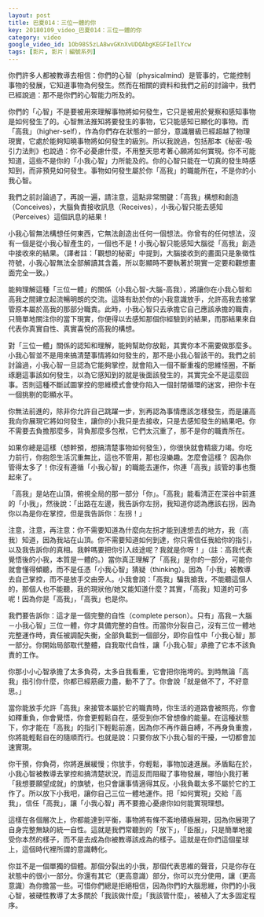 ```yaml
---
layout: post
title: 巴夏014：三位一體的你
key: 20180109_video_巴夏014：三位一體的你
category: video
google_video_id: 1Ob98S5zLA8wvGKnXvUDQAbgKEGFIeIlYcw
tags: [影片, 影片｜編號系列]
---
```



你們許多人都被教導去相信：你們的心智（physicalmind）是管事的，它能控制事物的發展，它知道事物為何發生。然而在相關的資料和我們之前的討論中，我們已經說過：那不是你們的心智能力所及的。

你們的「心智」不是要被用來理解事物將如何發生，它只是被用於覺察和感知事物是如何發生了的。心智無法推知將要發生的事物，它只能感知已顯化的事物。而「高我」（higher-self），作為你們存在狀態的一部分，意識層級已經超越了物理現實，它處於能夠知曉事物將如何發生的級別。所以我說過，包括那本《秘密-吸引力法則》也說過：你不必憂慮什麼，不用整天思考著心願將如何實現。你不可能知道，這些不是你的「小我心智」力所能及的。你的心智只能在一切真的發生時感知到，而非預見如何發生。事物如何發生屬於你「高我」的職能所在，不是你的小我心智。

我們之前討論過了，再說一遍，請注意，這點非常關鍵：「高我」構想和創造（Conceives），大腦負責接收訊息（Receives），小我心智只能去感知（Perceives）這個訊息的結果！

小我心智無法構想任何東西，它無法創造出任何一個想法。你曾有的任何想法，沒有一個是從小我心智產生的，一個也不是！小我心智只能感知大腦從「高我」創造中接收來的結果。（譯者註：「觀想的秘密」中提到，大腦接收到的畫面只是象徵性符號，小我心智無法全部解讀其含義，所以彰顯時不要執著於現實一定要和觀想畫面完全一致。）

能夠理解這種「三位一體」的關係（小我心智-大腦-高我），將讓你在小我心智和高我之間建立起流暢明朗的交流。這降有助於你的小我意識放手，允許高我去接掌管原本屬於高我的那部分職責。此時，小我心智只去承擔它自己應該承擔的職責，只簡單地關注你的當下現實，你便得以去感知那個你經驗到的結果，而那結果來自代表你真實自性、真實喜悅的高我的構想。

對「三位一體」關係的認知和理解，能夠幫助你放鬆，其實你本不需要做那麼多。小我心智並不是用來搞清楚事情將如何發生的，那不是小我心智該干的。我們之前討論過，小我心智一旦認為它能夠掌控，就會陷入一個不斷重複的思維怪圈，不斷琢磨這事該如何發生，以為它感知到的就是後面該發生的，其實完全不是這麼回事。否則這種不斷試圖掌控的思維模式會使你陷入一個封閉循環的迷宮，把你卡在一個挑剔的彰顯水平。

你無法前進的，除非你允許自己跳躍一步，別再認為事情應該怎樣發生，而是讓高我向你展現它將如何發生，讓你的小我只是去接收，只是去感知發生的結果吧。你不需要去負擔那麼多，背負那麼多包袱，它們太沉重了，那不是你的職責所在。

如果你總是這樣（想幹預，想搞清楚事物如何發生），你很快就會精疲力竭。你吃力前行，你抱怨生活沉重無比，這也不管用，那也沒樂趣。怎麼會這樣？ 因為你管得太多了！你沒有遵循「小我心智」的職能去運作，你連「高我」該管的事也攬起來了。

「高我」是站在山頂，俯視全局的那一部分「你」。「高我」能看清正在深谷中前進的「小我」，然後說：「出路在左邊，我告訴你左拐，我知道你認為應該右拐，因為你以為是你在掌控，但是我告訴你：左拐！」

注意，注意，再注意：你不需要知道為什麼向左拐才能到達想去的地方，我（高我）知道，因為我站在山頂。你不需要知道如何到達，你只需信任我給你的指引，以及我告訴你的真相。我幹嗎要把你引入歧途呢？我就是你呀！」（註：高我代表覺悟後的小我，本質是一體的。）當你真正理解了「高我」是你的一部分，可能你就會懂得傾聽，而不是任憑「小我心智」猜疑（thinking）。因為「小我」被教導去自己掌控，而不是放手交由旁人。小我會說：「高我」騙我搶我，不能聽這個人的，那個人也不能聽，我的現狀他/她又能知道什麼？其實，「高我」知道的可多呢！因為你是「高我」，「高我」也是你。

我們要告訴你：這才是一個完整的自性（complete person）。只有」高我－大腦－小我心智」三位一體，你才具備完整的自性。而當你分裂自己，沒有三位一體地完整運作時，責任被調配失衡，全部負載到一個部分，即你自性中「小我心智」那一部分。你開始局部取代整體，自我取代自性，讓「小我心智」承擔了它本不該負責的工作。

你那小小心智承擔了太多負荷，太多自我看重，它會把你拖垮的。到時無論「高我」指引你什麼，你都已經筋疲力盡，動不了了。你會說「就是做不了，不好意思。」

當你能放手允許「高我」來接管本屬於它的職責時，你生活的道路會被照亮，你會如釋重負，你會覺悟，你會更輕鬆自在，感受到你不曾想像的能量。在這種狀態下，你才能在「高我」的指引下輕鬆前進，因為你不再作繭自縛，不再身負重擔，你將能輕鬆自在的隨順而行。也就是說：只要你放下小我心智的干擾，一切都會加速實現。

你干預，你負荷，你將進展緩慢；你放手，你輕鬆，事物加速進展。矛盾點在於，小我心智被教導去掌控和搞清楚狀況，而這反而阻礙了事物發展，哪怕小我打著「我想要願望成就」的旗號，也只會讓事情適得其反。小我負載太多不屬於它的工作了。所以放下小我吧，讓你自己三位一體地運作。把「如何實現」交給「高我」，信任「高我」，讓「小我心智」再不要擔心憂慮你如何能實現理想。

這樣在各個層次上，你都能達到平衡，事物將有條不紊地積極展現，因為你展現了自身完整無缺的統一自性。這就是我們常聽到的「放下」，「臣服」，只是簡單地接受你本然的樣子，而不是去成為你被教導該成為的樣子。這就是在你們這個星球上，這個時代裡所謂的意識轉化。

你並不是一個單獨的個體。那個分裂出的小我，那個代表思維的聲音，只是你存在狀態中的很小一部分。你還有其它（更高意識）部分，你可以充分使用，讓（更高意識）為你擔當一些。可惜你們總是拒絕相信，因為你們的大腦思維，你們的小我心智，被硬性教導了太多關於「我該做什麼」「我該管什麼」，被植入了太多固定程序。
